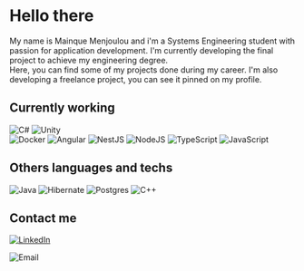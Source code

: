 # Hello there
My name is Mainque Menjoulou and i'm a Systems Engineering student with passion for application development.
I'm currently developing the final project to achieve my engineering degree.</br>
Here, you can find some of my projects done during my career. I'm also developing a freelance project, you can see it pinned on my profile.</br>

## Currently working</br>
![C#](https://img.shields.io/badge/c%23-%23239120.svg?style=for-the-badge&logo=c-sharp&logoColor=white)
![Unity](https://img.shields.io/badge/unity-%23000000.svg?style=for-the-badge&logo=unity&logoColor=white)
</br>
![Docker](https://img.shields.io/badge/docker-%230db7ed.svg?style=for-the-badge&logo=docker&logoColor=white)
![Angular](https://img.shields.io/badge/angular-%23DD0031.svg?style=for-the-badge&logo=angular&logoColor=white)
![NestJS](https://img.shields.io/badge/nestjs-%23E0234E.svg?style=for-the-badge&logo=nestjs&logoColor=white)
![NodeJS](https://img.shields.io/badge/node.js-6DA55F?style=for-the-badge&logo=node.js&logoColor=white)
![TypeScript](https://img.shields.io/badge/typescript-%23007ACC.svg?style=for-the-badge&logo=typescript&logoColor=white)
![JavaScript](https://img.shields.io/badge/javascript-%23323330.svg?style=for-the-badge&logo=javascript&logoColor=%23F7DF1E)
</br>

## Others languages and techs</br>
![Java](https://img.shields.io/badge/java-%23ED8B00.svg?style=for-the-badge&logo=openjdk&logoColor=white)
![Hibernate](https://img.shields.io/badge/Hibernate-59666C?style=for-the-badge&logo=Hibernate&logoColor=white)
![Postgres](https://img.shields.io/badge/postgres-%23316192.svg?style=for-the-badge&logo=postgresql&logoColor=white)
![C++](https://img.shields.io/badge/c++-%2300599C.svg?style=for-the-badge&logo=c%2B%2B&logoColor=white)</br>

## Contact me </br>
[![LinkedIn](https://img.shields.io/badge/LinkedIn-Mainque_Menjoulou-101010?style=for-the-badge&logo=linkedin&logoColor=white&labelColor=0077B5)](https://www.linkedin.com/in/mainquemenjoulou/)

![Email](https://img.shields.io/badge/Gmail-Mainquemenjoulou@gmail.com-101010?style=for-the-badge&logo=gmail&logoColor=white&labelColor=D14836)
